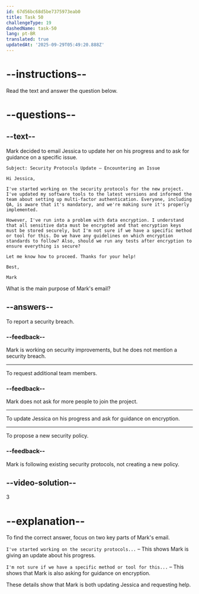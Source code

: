 ```yaml
---
id: 67d56bc68d5be7375973eab0
title: Task 50
challengeType: 19
dashedName: task-50
lang: pt-BR
translated: true
updatedAt: '2025-09-29T05:49:20.888Z'
---
```


<!-- READING -->

# --instructions--

Read the text and answer the question below.

# --questions--

## --text--

Mark decided to email Jessica to update her on his progress and to ask for guidance on a specific issue.

`Subject: Security Protocols Update – Encountering an Issue`

`Hi Jessica,`

`I've started working on the security protocols for the new project. I've updated my software tools to the latest versions and informed the team about setting up multi-factor authentication. Everyone, including QA, is aware that it's mandatory, and we're making sure it's properly implemented.`

`However, I've run into a problem with data encryption. I understand that all sensitive data must be encrypted and that encryption keys must be stored securely, but I'm not sure if we have a specific method or tool for this. Do we have any guidelines on which encryption standards to follow? Also, should we run any tests after encryption to ensure everything is secure?`

`Let me know how to proceed. Thanks for your help!`

`Best,`

`Mark`

What is the main purpose of Mark's email?

## --answers--

To report a security breach.

### --feedback--

Mark is working on security improvements, but he does not mention a security breach.

---

To request additional team members.

### --feedback--

Mark does not ask for more people to join the project.

---

To update Jessica on his progress and ask for guidance on encryption.

---

To propose a new security policy.

### --feedback--

Mark is following existing security protocols, not creating a new policy.

## --video-solution--

3

# --explanation--

To find the correct answer, focus on two key parts of Mark's email.

`I've started working on the security protocols...` – This shows Mark is giving an update about his progress.

`I'm not sure if we have a specific method or tool for this...` – This shows that Mark is also asking for guidance on encryption.

These details show that Mark is both updating Jessica and requesting help.
